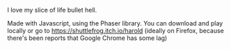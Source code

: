 I love my slice of life bullet hell.
 
Made with Javascript, using the Phaser library. You can download and play locally or go to
https://shuttlefrog.itch.io/harold (ideally on Firefox, because there's been reports that Google Chrome has some lag)
